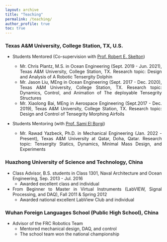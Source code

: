 ```yaml
---
layout: archive
title: "Teaching"
permalink: /teaching/
author_profile: true
toc: true
---
```


<div style="text-align: justify;" markdown="1">

### Texas A&M University, College Station, TX, U.S.
- Students Mentored (Co-supervision with [Prof. Robert E. Skelton](https://bobskelton.github.io/))
    * Mr. Chris Plantz, M.S. in Ocean Engineering (Sept. 2019 - Jun. 2021), Texas A&M University, College Station, TX. Research topic: Design and Analysis of A Robotic Tensergity Dolphin
    * Mr. Jason Liu, MEng in Ocean Engineering (Sept. 2017 - Dec. 2020), Texas A&M University, College Station, TX. Research topic: Dynamics, Control, and Animation of The deployable Tensegrity Structures 
    * Mr. Xiaolong Bai, MEng in Aerospace Engineering (Sept.2017 - Dec. 2019), Texas A&M University, College Station, TX. Research topic: Design and Control of Tensegrity Morphing Airfoils

- Students Mentoring (with [Prof. Sami El Borgi](https://www.qatar.tamu.edu/programs/mechanical-engineering/faculty-and-staff/dr.-sami-el-borgi))
    * Mr. Rawad Yazbeck, Ph.D. in Mechanical Engineering (Jan. 2022 - Present), Texas A&M University at Qatar, Doha, Qatar. Research topic: Tensergity Statics, Dynamics, Minimal Mass Design, and Experiments

### Huazhong University of Science and Technology, China   
- Class Advisor, B.S. students in Class 1301, Naval Architecture and Ocean Engineering, Sep. 2013 - Jul. 2016
    * Awarded excellent class and individual
- From Beginner to Master in Virtual Instruments (LabVIEW, Signal Processing, and DAQ), Fall 2011 & Spring 2012 
    * Awarded national excellent LabView Club and individual


### Wuhan Foreign Languages School (Public High School), China
- Advisor of the FRC Robotics Team 
    - Mentored mechanical design, DAQ, and control
    - The school team won the national championship
 

</div>